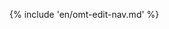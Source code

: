 <!-- section: navigation -->

{% include 'en/omt-edit-nav.md' %}

<!-- this adds a note that all segments should be pretranslated before editing can start -->



